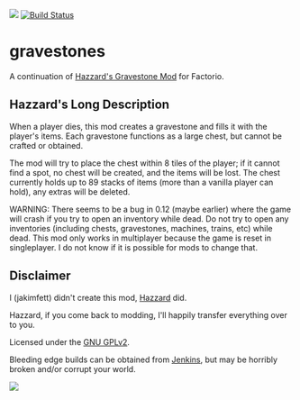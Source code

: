 ![](https://raw.githubusercontent.com/jakimfett/gravestones/master/graphics/gravestone.png) [![Build Status](https://jenkins.jakimfett.com/buildStatus/icon?job=gravestones)](https://jenkins.jakimfett.com/view/Factorio/job/gravestones/)
# gravestones
A continuation of [Hazzard's Gravestone Mod](https://forums.factorio.com/viewtopic.php?f=92&t=14107) for Factorio.

## Hazzard's Long Description
When a player dies, this mod creates a gravestone and fills it with the player's items. 
Each gravestone functions as a large chest, but cannot be crafted or obtained.  

The mod will try to place the chest within 8 tiles of the player; if it cannot find a spot, no chest will be created, and the items will be lost. 
The chest currently holds up to 89 stacks of items (more than a vanilla player can hold), any extras will be deleted.

WARNING: There seems to be a bug in 0.12 (maybe earlier) where the game will crash if you try to open an inventory while dead. 
Do not try to open any inventories (including chests, gravestones, machines, trains, etc) while dead.
This mod only works in multiplayer because the game is reset in singleplayer. I do not know if it is possible for mods to change that.

## Disclaimer
I (jakimfett) didn't create this mod, [Hazzard](https://forums.factorio.com/memberlist.php?mode=viewprofile&u=8744) did.

Hazzard, if you come back to modding, I'll happily transfer everything over to you.

Licensed under the [GNU GPLv2](https://github.com/jakimfett/gravestones/blob/master/LICENSE).

Bleeding edge builds can be obtained from [Jenkins](https://jenkins.jakimfett.com/view/Factorio/job/gravestones/), but may be horribly broken and/or corrupt your world.

![](https://raw.githubusercontent.com/jakimfett/gravestones/master/gravestones.png)
